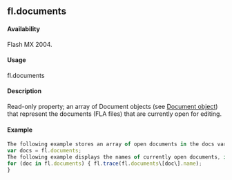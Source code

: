 ## fl.documents

#### Availability

Flash MX 2004.

#### Usage

fl.documents

#### Description

Read-only property; an array of Document objects (see [Document object](#_bookmark116)) that represent the documents (FLA files) that are currently open for editing.

#### Example

```javascript
The following example stores an array of open documents in the docs variable:
var docs = fl.documents;
The following example displays the names of currently open documents, in the Output panel:
for (doc in fl.documents) { fl.trace(fl.documents\[doc\].name);
}

```